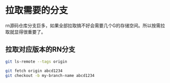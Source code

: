 # 拉取需要的分支

rn源码仓库分支巨多，如果全部拉取搞不好会需要几个G的存储空间。所以按需拉取就显得很重要了。

## 拉取对应版本的RN分支

```bash title="获取远程所有tag的hash值"
git ls-remote --tags origin
```

```bash title="找到特定标签的哈希值并检出"
git fetch origin abcd1234
git checkout -b my-branch-name abcd1234
```
